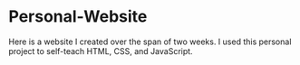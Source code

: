 # Personal-Website
Here is a website I created over the span of two weeks.  I used this personal project to self-teach HTML, CSS, and JavaScript.
